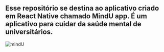 ## Esse repositório se destina ao aplicativo criado em React Native chamado MindU app. É um aplicativo para cuidar da saúde mental de universitários. 



![mindU](https://github.com/user-attachments/assets/a8167cb4-eefc-47aa-899e-6725c7d738da)
